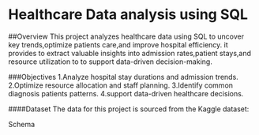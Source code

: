 # Healthcare Data analysis using SQL

##Overview
This project analyzes healthcare data using SQL to uncover key trends,optimize patients care,and improve hospital efficiency.
it provides to extract valuable insights into admission rates,patient stays,and resource utilization to to support 
data-driven decision-making.

###Objectives
1.Analyze hospital stay durations and admission trends.
2.Optimize resource allocation and staff planning.
3.Identify common diagnosis patients patterns.
4.support data-driven healthcare decisions.

####Dataset
The data for this project is sourced from the Kaggle dataset:



Schema
